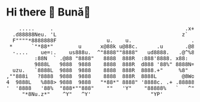 # Hi there 👋  Bună👋
<pre>
    .....     .                                          .x+=:.                           ..                
  .d88888Neu. 'L                                        z`    ^%                        dF               oe   
  F""""*8888888F                u.    u.                   .   0k                      '88bu.          .@88   
 *      `"*88*"        u      x@88k u@88c.      .u       .@8Ned8"               uL     '*88888bu   ==*88888   
  -....    ue=:.    us888u.  ^"8888""8888"   ud8888.   .@^%8888"            .ue888Nc..   ^"*8888N     88888   
         :88N  ` .@88 "8888"   8888  888R  :888'8888. x88:  `/8b.          d88E`"888E`  beWE "888L    88888   
         9888L   9888  9888    8888  888R  d888 '88%" 8888N=*8888          888E  888E   888E  888E    88888   
  uzu.   `8888L  9888  9888    8888  888R  8888.+"     %8"    R88          888E  888E   888E  888E    88888   
,""888i   ?8888  9888  9888    8888  888R  8888L        @8Wou 9%  88888888 888E  888E   888E  888F    88888   
4  9888L   %888> 9888  9888   "*88*" 8888" '8888c. .+ .888888P`   88888888 888& .888E  .888N..888     88888   
'  '8888   '88%  "888*""888"    ""   'Y"    "88888%   `   ^"F              *888" 888&   `"888*""      88888    
     "*8Nu.z*"    ^Y"   ^Y'                   "YP'                          `"   "888E     ""      '**%%%%%%** 
                                                                           .dWi   `88E                         
                                                                           4888~  J8%                          
                                                                            ^"===*"`                         
</pre>

